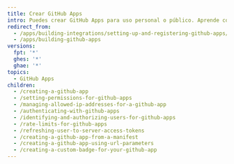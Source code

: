 ```yaml
---
title: Crear GitHub Apps
intro: Puedes crear GitHub Apps para uso personal o público. Aprende como registrar y configurar permisos y opciones de autenticación para GitHub Apps.
redirect_from:
  - /apps/building-integrations/setting-up-and-registering-github-apps/
  - /apps/building-github-apps
versions:
  fpt: '*'
  ghes: '*'
  ghae: '*'
topics:
  - GitHub Apps
children:
  - /creating-a-github-app
  - /setting-permissions-for-github-apps
  - /managing-allowed-ip-addresses-for-a-github-app
  - /authenticating-with-github-apps
  - /identifying-and-authorizing-users-for-github-apps
  - /rate-limits-for-github-apps
  - /refreshing-user-to-server-access-tokens
  - /creating-a-github-app-from-a-manifest
  - /creating-a-github-app-using-url-parameters
  - /creating-a-custom-badge-for-your-github-app
---
```


